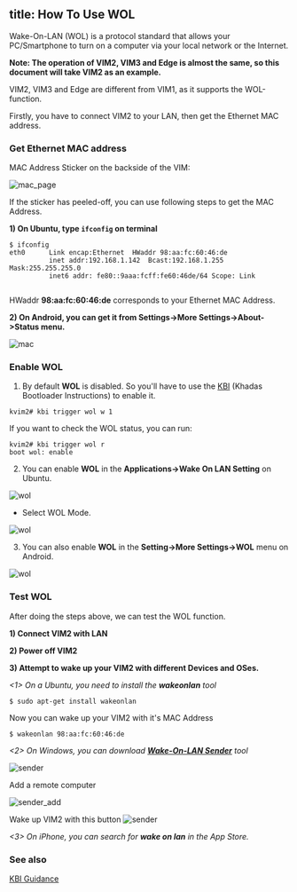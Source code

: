 title: How To Use WOL
---

Wake-On-LAN (WOL) is a protocol standard that allows your PC/Smartphone to turn on a computer via your local network or the Internet.

**Note: The operation of VIM2, VIM3 and Edge is almost the same, so this document will take VIM2 as an example.**

VIM2, VIM3 and Edge are different from VIM1, as it supports the WOL-function.

Firstly, you have to connect VIM2 to your LAN, then get the Ethernet MAC address.

### Get Ethernet MAC address
MAC Address Sticker on the backside of the VIM:

![mac_page](/images/vim2/vim2_mac.jpg)


If the sticker has peeled-off, you can use following steps to get the MAC Address.

**1) On Ubuntu, type `ifconfig` on terminal**
```
$ ifconfig
eth0      Link encap:Ethernet  HWaddr 98:aa:fc:60:46:de
          inet addr:192.168.1.142  Bcast:192.168.1.255  Mask:255.255.255.0 
          inet6 addr: fe80::9aaa:fcff:fe60:46de/64 Scope: Link


```
HWaddr **98:aa:fc:60:46:de** corresponds to your Ethernet MAC Address.

**2) On Android, you can get it from Settings->More Settings->About->Status menu.**

![mac](/images/vim2/vim2_android_mac.png)

### Enable WOL

1) By default **WOL** is disabled. So you'll have to use the [KBI](/vim2/KbiGuidance.html) (Khadas Bootloader Instructions) to enable it.
```
kvim2# kbi trigger wol w 1
```
If you want to check the WOL status, you can run:
```
kvim2# kbi trigger wol r
boot wol: enable
```

2) You can enable **WOL** in the **Applications->Wake On LAN Setting** on Ubuntu.

![wol](/images/vim2/vim2_ubuntu_wol1.png)

* Select WOL Mode.

![wol](/images/vim2/vim2_ubuntu_wol2.png)

3) You can also enable **WOL** in the **Setting->More Settings->WOL** menu on Android.

![wol](/images/vim2/vim2_android_wol.png)


### Test WOL
After doing the steps above, we can test the WOL function.

**1) Connect VIM2 with LAN**

**2) Power off VIM2**

**3) Attempt to wake up your VIM2 with different Devices and OSes.**

*<1> On a Ubuntu, you need to install the **wakeonlan** tool*
```
$ sudo apt-get install wakeonlan
```
Now you can wake up your VIM2 with it's MAC Address
```
$ wakeonlan 98:aa:fc:60:46:de
```

*<2> On Windows, you can download **[Wake-On-LAN Sender](http://www.yarovy.com/wol/)** tool*

![sender](/images/vim2/wol_sender_main.png)

Add a remote computer

![sender_add](/images/vim2/wol_sender_add_remote.png)

Wake up VIM2 with this button
![sender](/images/vim2/wol_sender_send.png)

*<3> On iPhone, you can search for **wake on lan** in the App Store.*

### See also
[KBI Guidance](/vim2/KbiGuidance.html)

